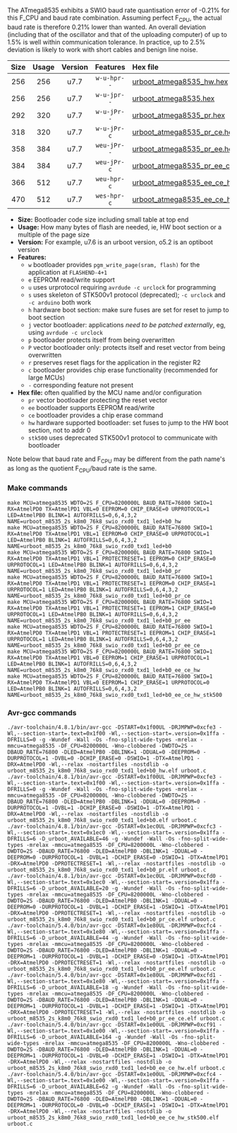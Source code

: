 The ATmega8535 exhibits a SWIO baud rate quantisation error of -0.21% for this F_CPU and baud rate combination. Assuming perfect F<sub>CPU</sub>, the actual baud rate is therefore 0.21% lower than wanted. An overall deviation (including that of the oscillator and that of the uploading computer) of up to 1.5% is well within communication tolerance. In practice, up to 2.5% deviation is likely to work with short cables and benign line noise.

|Size|Usage|Version|Features|Hex file|
|:-:|:-:|:-:|:-:|:--|
|256|256|u7.7|`w-u-hpr--`|[urboot_atmega8535_hw.hex](https://raw.githubusercontent.com/stefanrueger/urboot.hex/main/cores/mightycore/atmega8535/watchdog_2_s/internal_oscillator/1025000_hz/9600_baud/uart0_rxd0_txd1/led%2Bb0/urboot_atmega8535_hw.hex)|
|256|256|u7.7|`w-u-jpr--`|[urboot_atmega8535.hex](https://raw.githubusercontent.com/stefanrueger/urboot.hex/main/cores/mightycore/atmega8535/watchdog_2_s/internal_oscillator/1025000_hz/9600_baud/uart0_rxd0_txd1/led%2Bb0/urboot_atmega8535.hex)|
|292|320|u7.7|`w-u-jPr--`|[urboot_atmega8535_pr.hex](https://raw.githubusercontent.com/stefanrueger/urboot.hex/main/cores/mightycore/atmega8535/watchdog_2_s/internal_oscillator/1025000_hz/9600_baud/uart0_rxd0_txd1/led%2Bb0/urboot_atmega8535_pr.hex)|
|318|320|u7.7|`w-u-jPr-c`|[urboot_atmega8535_pr_ce.hex](https://raw.githubusercontent.com/stefanrueger/urboot.hex/main/cores/mightycore/atmega8535/watchdog_2_s/internal_oscillator/1025000_hz/9600_baud/uart0_rxd0_txd1/led%2Bb0/urboot_atmega8535_pr_ce.hex)|
|358|384|u7.7|`weu-jPr--`|[urboot_atmega8535_pr_ee.hex](https://raw.githubusercontent.com/stefanrueger/urboot.hex/main/cores/mightycore/atmega8535/watchdog_2_s/internal_oscillator/1025000_hz/9600_baud/uart0_rxd0_txd1/led%2Bb0/urboot_atmega8535_pr_ee.hex)|
|384|384|u7.7|`weu-jPr-c`|[urboot_atmega8535_pr_ee_ce.hex](https://raw.githubusercontent.com/stefanrueger/urboot.hex/main/cores/mightycore/atmega8535/watchdog_2_s/internal_oscillator/1025000_hz/9600_baud/uart0_rxd0_txd1/led%2Bb0/urboot_atmega8535_pr_ee_ce.hex)|
|366|512|u7.7|`weu-hpr-c`|[urboot_atmega8535_ee_ce_hw.hex](https://raw.githubusercontent.com/stefanrueger/urboot.hex/main/cores/mightycore/atmega8535/watchdog_2_s/internal_oscillator/1025000_hz/9600_baud/uart0_rxd0_txd1/led%2Bb0/urboot_atmega8535_ee_ce_hw.hex)|
|470|512|u7.7|`wes-hpr-c`|[urboot_atmega8535_ee_ce_hw_stk500.hex](https://raw.githubusercontent.com/stefanrueger/urboot.hex/main/cores/mightycore/atmega8535/watchdog_2_s/internal_oscillator/1025000_hz/9600_baud/uart0_rxd0_txd1/led%2Bb0/urboot_atmega8535_ee_ce_hw_stk500.hex)|

- **Size:** Bootloader code size including small table at top end
- **Usage:** How many bytes of flash are needed, ie, HW boot section or a multiple of the page size
- **Version:** For example, u7.6 is an urboot version, o5.2 is an optiboot version
- **Features:**
  + `w` bootloader provides `pgm_write_page(sram, flash)` for the application at `FLASHEND-4+1`
  + `e` EEPROM read/write support
  + `u` uses urprotocol requiring `avrdude -c urclock` for programming
  + `s` uses skeleton of STK500v1 protocol (deprecated); `-c urclock` and `-c arduino` both work
  + `h` hardware boot section: make sure fuses are set for reset to jump to boot section
  + `j` vector bootloader: applications *need to be patched externally*, eg, using `avrdude -c urclock`
  + `p` bootloader protects itself from being overwritten
  + `P` vector bootloader only: protects itself and reset vector from being overwritten
  + `r` preserves reset flags for the application in the register R2
  + `c` bootloader provides chip erase functionality (recommended for large MCUs)
  + `-` corresponding feature not present
- **Hex file:** often qualified by the MCU name and/or configuration
  + `pr` vector bootloader protecting the reset vector
  + `ee` bootloader supports EEPROM read/write
  + `ce` bootloader provides a chip erase command
  + `hw` hardware supported bootloader: set fuses to jump to the HW boot section, not to addr 0
  + `stk500` uses deprecated STK500v1 protocol to communicate with bootloader


Note below that baud rate and F<sub>CPU</sub> may be different from the path name's as long as the quotient F<sub>CPU</sub>/baud rate is the same.

### Make commands
```
make MCU=atmega8535 WDTO=2S F_CPU=8200000L BAUD_RATE=76800 SWIO=1 RX=AtmelPD0 TX=AtmelPD1 VBL=0 EEPROM=0 CHIP_ERASE=0 URPROTOCOL=1 LED=AtmelPB0 BLINK=1 AUTOFRILLS=0,6,4,3,2 NAME=urboot_m8535_2s_k8m0_76k8_swio_rxd0_txd1_led+b0_hw
make MCU=atmega8535 WDTO=2S F_CPU=8200000L BAUD_RATE=76800 SWIO=1 RX=AtmelPD0 TX=AtmelPD1 VBL=1 EEPROM=0 CHIP_ERASE=0 URPROTOCOL=1 LED=AtmelPB0 BLINK=1 AUTOFRILLS=0,6,4,3,2 NAME=urboot_m8535_2s_k8m0_76k8_swio_rxd0_txd1_led+b0
make MCU=atmega8535 WDTO=2S F_CPU=8200000L BAUD_RATE=76800 SWIO=1 RX=AtmelPD0 TX=AtmelPD1 VBL=1 PROTECTRESET=1 EEPROM=0 CHIP_ERASE=0 URPROTOCOL=1 LED=AtmelPB0 BLINK=1 AUTOFRILLS=0,6,4,3,2 NAME=urboot_m8535_2s_k8m0_76k8_swio_rxd0_txd1_led+b0_pr
make MCU=atmega8535 WDTO=2S F_CPU=8200000L BAUD_RATE=76800 SWIO=1 RX=AtmelPD0 TX=AtmelPD1 VBL=1 PROTECTRESET=1 EEPROM=0 CHIP_ERASE=1 URPROTOCOL=1 LED=AtmelPB0 BLINK=1 AUTOFRILLS=0,6,4,3,2 NAME=urboot_m8535_2s_k8m0_76k8_swio_rxd0_txd1_led+b0_pr_ce
make MCU=atmega8535 WDTO=2S F_CPU=8200000L BAUD_RATE=76800 SWIO=1 RX=AtmelPD0 TX=AtmelPD1 VBL=1 PROTECTRESET=1 EEPROM=1 CHIP_ERASE=0 URPROTOCOL=1 LED=AtmelPB0 BLINK=1 AUTOFRILLS=0,6,4,3,2 NAME=urboot_m8535_2s_k8m0_76k8_swio_rxd0_txd1_led+b0_pr_ee
make MCU=atmega8535 WDTO=2S F_CPU=8200000L BAUD_RATE=76800 SWIO=1 RX=AtmelPD0 TX=AtmelPD1 VBL=1 PROTECTRESET=1 EEPROM=1 CHIP_ERASE=1 URPROTOCOL=1 LED=AtmelPB0 BLINK=1 AUTOFRILLS=0,6,4,3,2 NAME=urboot_m8535_2s_k8m0_76k8_swio_rxd0_txd1_led+b0_pr_ee_ce
make MCU=atmega8535 WDTO=2S F_CPU=8200000L BAUD_RATE=76800 SWIO=1 RX=AtmelPD0 TX=AtmelPD1 VBL=0 EEPROM=1 CHIP_ERASE=1 URPROTOCOL=1 LED=AtmelPB0 BLINK=1 AUTOFRILLS=0,6,4,3,2 NAME=urboot_m8535_2s_k8m0_76k8_swio_rxd0_txd1_led+b0_ee_ce_hw
make MCU=atmega8535 WDTO=2S F_CPU=8200000L BAUD_RATE=76800 SWIO=1 RX=AtmelPD0 TX=AtmelPD1 VBL=0 EEPROM=1 CHIP_ERASE=1 URPROTOCOL=0 LED=AtmelPB0 BLINK=1 AUTOFRILLS=0,6,4,3,2 NAME=urboot_m8535_2s_k8m0_76k8_swio_rxd0_txd1_led+b0_ee_ce_hw_stk500
```

### Avr-gcc commands
```
./avr-toolchain/4.8.1/bin/avr-gcc -DSTART=0x1f00UL -DRJMPWP=0xcfe3 -Wl,--section-start=.text=0x1f00 -Wl,--section-start=.version=0x1ffa -DFRILLS=0 -g -Wundef -Wall -Os -fno-split-wide-types -mrelax -mmcu=atmega8535 -DF_CPU=8200000L -Wno-clobbered -DWDTO=2S -DBAUD_RATE=76800 -DLED=AtmelPB0 -DBLINK=1 -DDUAL=0 -DEEPROM=0 -DURPROTOCOL=1 -DVBL=0 -DCHIP_ERASE=0 -DSWIO=1 -DTX=AtmelPD1 -DRX=AtmelPD0 -Wl,--relax -nostartfiles -nostdlib -o urboot_m8535_2s_k8m0_76k8_swio_rxd0_txd1_led+b0_hw.elf urboot.c
./avr-toolchain/4.8.1/bin/avr-gcc -DSTART=0x1f00UL -DRJMPWP=0xcfe3 -Wl,--section-start=.text=0x1f00 -Wl,--section-start=.version=0x1ffa -DFRILLS=0 -g -Wundef -Wall -Os -fno-split-wide-types -mrelax -mmcu=atmega8535 -DF_CPU=8200000L -Wno-clobbered -DWDTO=2S -DBAUD_RATE=76800 -DLED=AtmelPB0 -DBLINK=1 -DDUAL=0 -DEEPROM=0 -DURPROTOCOL=1 -DVBL=1 -DCHIP_ERASE=0 -DSWIO=1 -DTX=AtmelPD1 -DRX=AtmelPD0 -Wl,--relax -nostartfiles -nostdlib -o urboot_m8535_2s_k8m0_76k8_swio_rxd0_txd1_led+b0.elf urboot.c
./avr-toolchain/4.8.1/bin/avr-gcc -DSTART=0x1ec0UL -DRJMPWP=0xcfc3 -Wl,--section-start=.text=0x1ec0 -Wl,--section-start=.version=0x1ffa -DFRILLS=6 -D_urboot_AVAILABLE=46 -g -Wundef -Wall -Os -fno-split-wide-types -mrelax -mmcu=atmega8535 -DF_CPU=8200000L -Wno-clobbered -DWDTO=2S -DBAUD_RATE=76800 -DLED=AtmelPB0 -DBLINK=1 -DDUAL=0 -DEEPROM=0 -DURPROTOCOL=1 -DVBL=1 -DCHIP_ERASE=0 -DSWIO=1 -DTX=AtmelPD1 -DRX=AtmelPD0 -DPROTECTRESET=1 -Wl,--relax -nostartfiles -nostdlib -o urboot_m8535_2s_k8m0_76k8_swio_rxd0_txd1_led+b0_pr.elf urboot.c
./avr-toolchain/4.8.1/bin/avr-gcc -DSTART=0x1ec0UL -DRJMPWP=0xcfd0 -Wl,--section-start=.text=0x1ec0 -Wl,--section-start=.version=0x1ffa -DFRILLS=6 -D_urboot_AVAILABLE=20 -g -Wundef -Wall -Os -fno-split-wide-types -mrelax -mmcu=atmega8535 -DF_CPU=8200000L -Wno-clobbered -DWDTO=2S -DBAUD_RATE=76800 -DLED=AtmelPB0 -DBLINK=1 -DDUAL=0 -DEEPROM=0 -DURPROTOCOL=1 -DVBL=1 -DCHIP_ERASE=1 -DSWIO=1 -DTX=AtmelPD1 -DRX=AtmelPD0 -DPROTECTRESET=1 -Wl,--relax -nostartfiles -nostdlib -o urboot_m8535_2s_k8m0_76k8_swio_rxd0_txd1_led+b0_pr_ce.elf urboot.c
./avr-toolchain/5.4.0/bin/avr-gcc -DSTART=0x1e80UL -DRJMPWP=0xcfc4 -Wl,--section-start=.text=0x1e80 -Wl,--section-start=.version=0x1ffa -DFRILLS=6 -D_urboot_AVAILABLE=44 -g -Wundef -Wall -Os -fno-split-wide-types -mrelax -mmcu=atmega8535 -DF_CPU=8200000L -Wno-clobbered -DWDTO=2S -DBAUD_RATE=76800 -DLED=AtmelPB0 -DBLINK=1 -DDUAL=0 -DEEPROM=1 -DURPROTOCOL=1 -DVBL=1 -DCHIP_ERASE=0 -DSWIO=1 -DTX=AtmelPD1 -DRX=AtmelPD0 -DPROTECTRESET=1 -Wl,--relax -nostartfiles -nostdlib -o urboot_m8535_2s_k8m0_76k8_swio_rxd0_txd1_led+b0_pr_ee.elf urboot.c
./avr-toolchain/5.4.0/bin/avr-gcc -DSTART=0x1e80UL -DRJMPWP=0xcfd1 -Wl,--section-start=.text=0x1e80 -Wl,--section-start=.version=0x1ffa -DFRILLS=6 -D_urboot_AVAILABLE=18 -g -Wundef -Wall -Os -fno-split-wide-types -mrelax -mmcu=atmega8535 -DF_CPU=8200000L -Wno-clobbered -DWDTO=2S -DBAUD_RATE=76800 -DLED=AtmelPB0 -DBLINK=1 -DDUAL=0 -DEEPROM=1 -DURPROTOCOL=1 -DVBL=1 -DCHIP_ERASE=1 -DSWIO=1 -DTX=AtmelPD1 -DRX=AtmelPD0 -DPROTECTRESET=1 -Wl,--relax -nostartfiles -nostdlib -o urboot_m8535_2s_k8m0_76k8_swio_rxd0_txd1_led+b0_pr_ee_ce.elf urboot.c
./avr-toolchain/5.4.0/bin/avr-gcc -DSTART=0x1e00UL -DRJMPWP=0xcf91 -Wl,--section-start=.text=0x1e00 -Wl,--section-start=.version=0x1ffa -DFRILLS=6 -D_urboot_AVAILABLE=164 -g -Wundef -Wall -Os -fno-split-wide-types -mrelax -mmcu=atmega8535 -DF_CPU=8200000L -Wno-clobbered -DWDTO=2S -DBAUD_RATE=76800 -DLED=AtmelPB0 -DBLINK=1 -DDUAL=0 -DEEPROM=1 -DURPROTOCOL=1 -DVBL=0 -DCHIP_ERASE=1 -DSWIO=1 -DTX=AtmelPD1 -DRX=AtmelPD0 -Wl,--relax -nostartfiles -nostdlib -o urboot_m8535_2s_k8m0_76k8_swio_rxd0_txd1_led+b0_ee_ce_hw.elf urboot.c
./avr-toolchain/5.4.0/bin/avr-gcc -DSTART=0x1e00UL -DRJMPWP=0xcfc4 -Wl,--section-start=.text=0x1e00 -Wl,--section-start=.version=0x1ffa -DFRILLS=6 -D_urboot_AVAILABLE=62 -g -Wundef -Wall -Os -fno-split-wide-types -mrelax -mmcu=atmega8535 -DF_CPU=8200000L -Wno-clobbered -DWDTO=2S -DBAUD_RATE=76800 -DLED=AtmelPB0 -DBLINK=1 -DDUAL=0 -DEEPROM=1 -DURPROTOCOL=0 -DVBL=0 -DCHIP_ERASE=1 -DSWIO=1 -DTX=AtmelPD1 -DRX=AtmelPD0 -Wl,--relax -nostartfiles -nostdlib -o urboot_m8535_2s_k8m0_76k8_swio_rxd0_txd1_led+b0_ee_ce_hw_stk500.elf urboot.c
```

